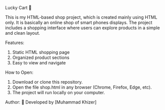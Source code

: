 Lucky Cart 🛒

This is my HTML-based shop project, which is created mainly using HTML only. It is basically an online shop of smart phones displays.
The project includes a shopping interface where users can explore products in a simple and clean layout.

Features:
1. Static HTML shopping page
2. Organized product sections
3. Easy to view and navigate

How to Open:
1. Download or clone this repository.
2. Open the file shop.html in any browser (Chrome, Firefox, Edge, etc).
3. The project will run locally on your computer.

Author:
👤 Developed by [Muhammad Khizer]
